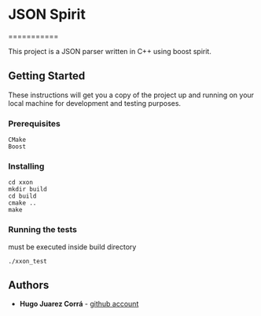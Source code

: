 # JSON Spirit
===========

This project is a JSON parser written in C++ using boost spirit.

## Getting Started

These instructions will get you a copy of the project up and running on your local machine for development and testing purposes.

### Prerequisites

```
CMake
Boost
```

### Installing

```
cd xxon
mkdir build
cd build
cmake ..
make
```

### Running the tests

must be executed inside build directory

```
./xxon_test
```


## Authors

* **Hugo Juarez Corrá** - [github account](https://github.com/hugocorra)



